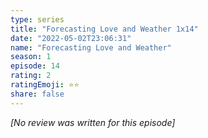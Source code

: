 ```yaml
---
type: series
title: "Forecasting Love and Weather 1x14"
date: "2022-05-02T23:06:31"
name: "Forecasting Love and Weather"
season: 1
episode: 14
rating: 2
ratingEmoji: ⭐️⭐️
share: false
---
```


*[No review was written for this episode]*
